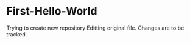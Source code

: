 # First-Hello-World
Trying to create new repository
Editting original file.
Changes are to be tracked.
